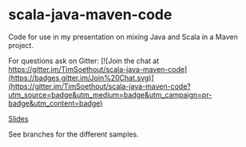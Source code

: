 # scala-java-maven-code


Code for use in my presentation on mixing Java and Scala in a Maven project.

For questions ask on Gitter:
[![Join the chat at https://gitter.im/TimSoethout/scala-java-maven-code](https://badges.gitter.im/Join%20Chat.svg)](https://gitter.im/TimSoethout/scala-java-maven-code?utm_source=badge&utm_medium=badge&utm_campaign=pr-badge&utm_content=badge)

[Slides](http://blog.timmybankers.nl/scala-java-maven-slides)

See branches for the different samples.
